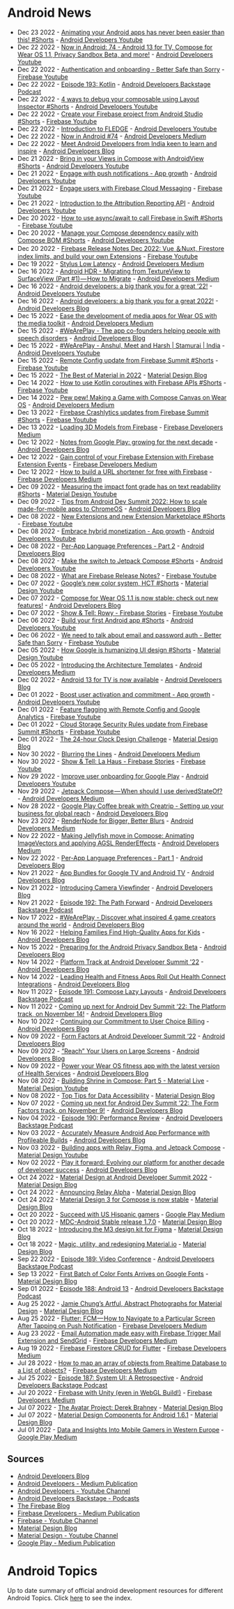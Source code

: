 # Android News

<!-- NEWS:START -->
- Dec 23 2022 - [Animating your Android apps has never been easier than this! #Shorts](https://www.youtube.com/watch?v=V2XWgIgPMuM) - [Android Developers Youtube](https://www.youtube.com/c/AndroidDevelopers)
- Dec 22 2022 - [Now in Android: 74 - Android 13 for TV, Compose for Wear OS 1.1, Privacy Sandbox Beta, and more!](https://www.youtube.com/watch?v=o3UAj4qaoCY) - [Android Developers Youtube](https://www.youtube.com/c/AndroidDevelopers)
- Dec 22 2022 - [Authentication and onboarding  - Better Safe than Sorry](https://www.youtube.com/watch?v=DOqrVsvzcAI) - [Firebase Youtube](https://www.youtube.com/user/Firebase)
- Dec 22 2022 - [Episode 193: Kotlin](http://adbackstage.libsyn.com/episode-193-kotlin) - [Android Developers Backstage Podcast](https://adbackstage.libsyn.com/)
- Dec 22 2022 - [4 ways to debug your composable using Layout Inspector #Shorts](https://www.youtube.com/watch?v=chM_yKfYSDw) - [Android Developers Youtube](https://www.youtube.com/c/AndroidDevelopers)
- Dec 22 2022 - [Create your Firebase project from Android Studio #Shorts](https://www.youtube.com/watch?v=FRey-VP9_Gw) - [Firebase Youtube](https://www.youtube.com/user/Firebase)
- Dec 22 2022 - [Introduction to FLEDGE](https://www.youtube.com/watch?v=NoNxJidJSnk) - [Android Developers Youtube](https://www.youtube.com/c/AndroidDevelopers)
- Dec 22 2022 - [Now in Android #74](https://medium.com/androiddevelopers/now-in-android-74-886a95404e8b?source=rss----95b274b437c2---4) - [Android Developers Medium](https://medium.com/androiddevelopers)
- Dec 22 2022 - [Meet Android Developers from India keen to learn and inspire](http://android-developers.googleblog.com/2022/12/meet-android-developers-from-india-keen-to-learn-and-inspire.html) - [Android Developers Blog](https://android-developers.googleblog.com/)
- Dec 21 2022 - [Bring in your Views in Compose with AndroidView #Shorts](https://www.youtube.com/watch?v=pHezKPdjG1M) - [Android Developers Youtube](https://www.youtube.com/c/AndroidDevelopers)
- Dec 21 2022 - [Engage with push notifications - App growth](https://www.youtube.com/watch?v=rtX3DujJPZk) - [Android Developers Youtube](https://www.youtube.com/c/AndroidDevelopers)
- Dec 21 2022 - [Engage users with Firebase Cloud Messaging](https://www.youtube.com/watch?v=P51dI2y7QHA) - [Firebase Youtube](https://www.youtube.com/user/Firebase)
- Dec 21 2022 - [Introduction to the Attribution Reporting API](https://www.youtube.com/watch?v=7DfLO5ez5bo) - [Android Developers Youtube](https://www.youtube.com/c/AndroidDevelopers)
- Dec 20 2022 - [How to use async/await to call Firebase in Swift #Shorts](https://www.youtube.com/watch?v=dqXPwsof64o) - [Firebase Youtube](https://www.youtube.com/user/Firebase)
- Dec 20 2022 - [Manage your Compose dependency easily with Compose BOM #Shorts](https://www.youtube.com/watch?v=whXGU0KEGiE) - [Android Developers Youtube](https://www.youtube.com/c/AndroidDevelopers)
- Dec 20 2022 - [Firebase Release Notes Dec 2022: Vue ＆Nuxt, Firestore index limits, and build your own Extensions](https://www.youtube.com/watch?v=mRaPNoOBfGA) - [Firebase Youtube](https://www.youtube.com/user/Firebase)
- Dec 19 2022 - [Stylus Low Latency](https://medium.com/androiddevelopers/stylus-low-latency-d4a140a9c982?source=rss----95b274b437c2---4) - [Android Developers Medium](https://medium.com/androiddevelopers)
- Dec 16 2022 - [Android HDR - Migrating from TextureView to SurfaceView (Part #1) — How to Migrate](https://medium.com/androiddevelopers/android-hdr-migrating-from-textureview-to-surfaceview-part-1-how-to-migrate-6bfd7f4b970e?source=rss----95b274b437c2---4) - [Android Developers Medium](https://medium.com/androiddevelopers)
- Dec 16 2022 - [Android developers: a big thank you for a great ‘22!](https://www.youtube.com/watch?v=uRfMcO7pwfk) - [Android Developers Youtube](https://www.youtube.com/c/AndroidDevelopers)
- Dec 16 2022 - [Android developers: a big thank you for a great 2022!](http://android-developers.googleblog.com/2022/12/android-2022-recap.html) - [Android Developers Blog](https://android-developers.googleblog.com/)
- Dec 15 2022 - [Ease the development of media apps for Wear OS with the media toolkit](https://medium.com/androiddevelopers/ease-the-development-of-media-apps-for-wear-os-with-the-media-toolkit-1b7ea06e07e5?source=rss----95b274b437c2---4) - [Android Developers Medium](https://medium.com/androiddevelopers)
- Dec 15 2022 - [#WeArePlay - The app co-founders helping people with speech disorders](http://android-developers.googleblog.com/2022/12/weareplay-app-co-founders-helping-people-with-speech-disorders.html) - [Android Developers Blog](https://android-developers.googleblog.com/)
- Dec 15 2022 - [#WeArePlay - Anshul, Meet and Harsh | Stamurai | India](https://www.youtube.com/watch?v=J7KUIFKKSrc) - [Android Developers Youtube](https://www.youtube.com/c/AndroidDevelopers)
- Dec 15 2022 - [Remote Config update from Firebase Summit #Shorts](https://www.youtube.com/watch?v=isgwFoED-Dw) - [Firebase Youtube](https://www.youtube.com/user/Firebase)
- Dec 15 2022 - [The Best of Material in 2022](https://material.io/blog/material-design-2022-roundup) - [Material Design Blog](https://material.io/blog)
- Dec 14 2022 - [How to use Kotlin coroutines with Firebase APIs #Shorts](https://www.youtube.com/watch?v=9GvJ0OAOmo4) - [Firebase Youtube](https://www.youtube.com/user/Firebase)
- Dec 14 2022 - [Pew pew! Making a Game with Compose Canvas on Wear OS](https://medium.com/androiddevelopers/pew-pew-making-a-game-with-compose-canvas-on-wear-os-9a37fa498d3?source=rss----95b274b437c2---4) - [Android Developers Medium](https://medium.com/androiddevelopers)
- Dec 13 2022 - [Firebase Crashlytics updates from Firebase Summit #Shorts](https://www.youtube.com/watch?v=MKeNGHCraKI) - [Firebase Youtube](https://www.youtube.com/user/Firebase)
- Dec 13 2022 - [Loading 3D Models from Firebase](https://medium.com/firebase-developers/swift-load-3d-model-from-firebase-473bbc89860b?source=rss----8e8b7dc6774d---4) - [Firebase Developers Medium](https://medium.com/firebase-developers)
- Dec 12 2022 - [Notes from Google Play: growing for the next decade](http://android-developers.googleblog.com/2022/12/notes-from-google-play-growing-for-next-decade.html) - [Android Developers Blog](https://android-developers.googleblog.com/)
- Dec 12 2022 - [Gain control of your Firebase Extension with Firebase Extension Events](https://medium.com/firebase-developers/gain-more-control-of-our-firebase-extension-with-firebase-extension-event-f5baeb6d4785?source=rss----8e8b7dc6774d---4) - [Firebase Developers Medium](https://medium.com/firebase-developers)
- Dec 12 2022 - [How to build a URL shortener for free with Firebase](https://medium.com/firebase-developers/firebase-url-shortener-7754377478e0?source=rss----8e8b7dc6774d---4) - [Firebase Developers Medium](https://medium.com/firebase-developers)
- Dec 09 2022 - [Measuring the impact font grade has on text readability #Shorts](https://www.youtube.com/watch?v=ulHaXHAcHaA) - [Material Design Youtube](https://www.youtube.com/c/MaterialDesign)
- Dec 09 2022 - [Tips from Android Dev Summit 2022: How to scale made-for-mobile apps to ChromeOS](http://android-developers.googleblog.com/2022/12/tips-from-android-dev-summit-2022-how-to-scale-made-for-moble-apps-chromeos.html) - [Android Developers Blog](https://android-developers.googleblog.com/)
- Dec 08 2022 - [New Extensions and new Extension Marketplace #Shorts](https://www.youtube.com/watch?v=DRn5kGQV3Bo) - [Firebase Youtube](https://www.youtube.com/user/Firebase)
- Dec 08 2022 - [Embrace hybrid monetization - App growth](https://www.youtube.com/watch?v=BgQLwjWTpi8) - [Android Developers Youtube](https://www.youtube.com/c/AndroidDevelopers)
- Dec 08 2022 - [Per-App Language Preferences - Part 2](http://android-developers.googleblog.com/2022/12/per-app-language-preferences-part-2.html) - [Android Developers Blog](https://android-developers.googleblog.com/)
- Dec 08 2022 - [Make the switch to Jetpack Compose #Shorts](https://www.youtube.com/watch?v=PyRidnFmKuE) - [Android Developers Youtube](https://www.youtube.com/c/AndroidDevelopers)
- Dec 08 2022 - [What are Firebase Release Notes?](https://www.youtube.com/watch?v=jn18xDdRCHM) - [Firebase Youtube](https://www.youtube.com/user/Firebase)
- Dec 07 2022 - [Google’s new color system, HCT #Shorts](https://www.youtube.com/watch?v=apl8aoLPVYc) - [Material Design Youtube](https://www.youtube.com/c/MaterialDesign)
- Dec 07 2022 - [Compose for Wear OS 1.1 is now stable: check out new features!](http://android-developers.googleblog.com/2022/12/compose-for-wear-os-11-stable.html) - [Android Developers Blog](https://android-developers.googleblog.com/)
- Dec 07 2022 - [Show & Tell: Rowy - Firebase Stories](https://www.youtube.com/watch?v=xXZzobTPojs) - [Firebase Youtube](https://www.youtube.com/user/Firebase)
- Dec 06 2022 - [Build your first Android app #Shorts](https://www.youtube.com/watch?v=uCMDPvMpYUY) - [Android Developers Youtube](https://www.youtube.com/c/AndroidDevelopers)
- Dec 06 2022 - [We need to talk about email and password auth - Better Safe than Sorry](https://www.youtube.com/watch?v=9_qInRTrYs0) - [Firebase Youtube](https://www.youtube.com/user/Firebase)
- Dec 05 2022 - [How Google is humanizing UI design #Shorts](https://www.youtube.com/watch?v=rJRc07ntBOg) - [Material Design Youtube](https://www.youtube.com/c/MaterialDesign)
- Dec 05 2022 - [Introducing the Architecture Templates](https://medium.com/androiddevelopers/introducing-the-architecture-templates-3151323e4e34?source=rss----95b274b437c2---4) - [Android Developers Medium](https://medium.com/androiddevelopers)
- Dec 02 2022 - [Android 13 for TV is now available](http://android-developers.googleblog.com/2022/12/android-13-for-android-tv-is-now-available.html) - [Android Developers Blog](https://android-developers.googleblog.com/)
- Dec 01 2022 - [Boost user activation and commitment - App growth](https://www.youtube.com/watch?v=Xvjxr0lkcjE) - [Android Developers Youtube](https://www.youtube.com/c/AndroidDevelopers)
- Dec 01 2022 - [Feature flagging with Remote Config and Google Analytics](https://www.youtube.com/watch?v=23T9SGLcDsM) - [Firebase Youtube](https://www.youtube.com/user/Firebase)
- Dec 01 2022 - [Cloud Storage Security Rules update from Firebase Summit #Shorts](https://www.youtube.com/watch?v=pNtQ0-DxwCw) - [Firebase Youtube](https://www.youtube.com/user/Firebase)
- Dec 01 2022 - [The 24-hour Clock Design Challenge](https://material.io/blog/24-hour-clock-design-research) - [Material Design Blog](https://material.io/blog)
- Nov 30 2022 - [Blurring the Lines](https://medium.com/androiddevelopers/blurring-the-lines-4fd33821b83c?source=rss----95b274b437c2---4) - [Android Developers Medium](https://medium.com/androiddevelopers)
- Nov 30 2022 - [Show & Tell: La Haus - Firebase Stories](https://www.youtube.com/watch?v=SlLiCnQTDi8) - [Firebase Youtube](https://www.youtube.com/user/Firebase)
- Nov 29 2022 - [Improve user onboarding for Google Play](https://www.youtube.com/watch?v=fK5OLEP0DdE) - [Android Developers Youtube](https://www.youtube.com/c/AndroidDevelopers)
- Nov 29 2022 - [Jetpack Compose — When should I use derivedStateOf?](https://medium.com/androiddevelopers/jetpack-compose-when-should-i-use-derivedstateof-63ce7954c11b?source=rss----95b274b437c2---4) - [Android Developers Medium](https://medium.com/androiddevelopers)
- Nov 28 2022 - [Google Play Coffee break with Creatrip - Setting up your business for global reach](http://android-developers.googleblog.com/2022/11/google-play-coffee-break-with-creatrip-setting-up-your-business-for-global-reach.html) - [Android Developers Blog](https://android-developers.googleblog.com/)
- Nov 23 2022 - [RenderNode for Bigger, Better Blurs](https://medium.com/androiddevelopers/rendernode-for-bigger-better-blurs-ced9f108c7e2?source=rss----95b274b437c2---4) - [Android Developers Medium](https://medium.com/androiddevelopers)
- Nov 22 2022 - [Making Jellyfish move in Compose: Animating ImageVectors and applying AGSL RenderEffects](https://medium.com/androiddevelopers/making-jellyfish-move-in-compose-animating-imagevectors-and-applying-agsl-rendereffects-3666596a8888?source=rss----95b274b437c2---4) - [Android Developers Medium](https://medium.com/androiddevelopers)
- Nov 22 2022 - [Per-App Language Preferences - Part 1](http://android-developers.googleblog.com/2022/11/per-app-language-preferences-part-1.html) - [Android Developers Blog](https://android-developers.googleblog.com/)
- Nov 21 2022 - [App Bundles for Google TV and Android TV](http://android-developers.googleblog.com/2022/11/app-bundles-for-google-tv-and-android-tv.html) - [Android Developers Blog](https://android-developers.googleblog.com/)
- Nov 21 2022 - [Introducing Camera Viewfinder](http://android-developers.googleblog.com/2022/11/introducing-camera-viewfinder.html) - [Android Developers Blog](https://android-developers.googleblog.com/)
- Nov 21 2022 - [Episode 192: The Path Forward](http://adbackstage.libsyn.com/episode-192-the-path-forward) - [Android Developers Backstage Podcast](https://adbackstage.libsyn.com/)
- Nov 17 2022 - [#WeArePlay - Discover what inspired 4 game creators around the world](http://android-developers.googleblog.com/2022/11/weareplay-discover-what-inspired-4-game-creators-around-the-world.html) - [Android Developers Blog](https://android-developers.googleblog.com/)
- Nov 16 2022 - [Helping Families Find High-Quality Apps for Kids](http://android-developers.googleblog.com/2022/11/helping-kids-and-families-find-high-quality-apps-for-kids.html) - [Android Developers Blog](https://android-developers.googleblog.com/)
- Nov 15 2022 - [Preparing for the Android Privacy Sandbox Beta](http://android-developers.googleblog.com/2022/11/preparing-for-android-privacy-sandbox-beta.html) - [Android Developers Blog](https://android-developers.googleblog.com/)
- Nov 14 2022 - [Platform Track at Android Developer Summit '22](http://android-developers.googleblog.com/2022/11/platform-track-at-android-developer-summit-22.html) - [Android Developers Blog](https://android-developers.googleblog.com/)
- Nov 14 2022 - [Leading Health and Fitness Apps Roll Out Health Connect Integrations](http://android-developers.googleblog.com/2022/11/leading-health-and-fitness-apps-roll-out-health-connect-integrations.html) - [Android Developers Blog](https://android-developers.googleblog.com/)
- Nov 11 2022 - [Episode 191: Compose Lazy Layouts](http://adbackstage.libsyn.com/episode-191-compose-lazy-layouts) - [Android Developers Backstage Podcast](https://adbackstage.libsyn.com/)
- Nov 11 2022 - [Coming up next for Android Dev Summit ‘22: The Platform track, on November 14!](http://android-developers.googleblog.com/2022/11/coming-up-next-for-android-dev-summit.html) - [Android Developers Blog](https://android-developers.googleblog.com/)
- Nov 10 2022 - [Continuing our Commitment to User Choice Billing](http://android-developers.googleblog.com/2022/11/continuing-our-commitment-to-user-choice-billing.html) - [Android Developers Blog](https://android-developers.googleblog.com/)
- Nov 09 2022 - [Form Factors at Android Developer Summit ‘22](http://android-developers.googleblog.com/2022/10/form-factors-at-ads-22.html) - [Android Developers Blog](https://android-developers.googleblog.com/)
- Nov 09 2022 - [“Reach” Your Users on Large Screens](http://android-developers.googleblog.com/2022/11/reach-your-users-on-large-screens.html) - [Android Developers Blog](https://android-developers.googleblog.com/)
- Nov 09 2022 - [Power your Wear OS fitness app with the latest version of Health Services](http://android-developers.googleblog.com/2022/11/power-your-wear-os-fitness-app-with-health-services-latest-version.html) - [Android Developers Blog](https://android-developers.googleblog.com/)
- Nov 08 2022 - [Building Shrine in Compose: Part 5 - Material Live](https://www.youtube.com/watch?v=zfCgp-r1J1s) - [Material Design Youtube](https://www.youtube.com/c/MaterialDesign)
- Nov 08 2022 - [Top Tips for Data Accessibility](https://material.io/blog/data-visualization-accessibility) - [Material Design Blog](https://material.io/blog)
- Nov 07 2022 - [Coming up next for Android Dev Summit ‘22: The Form Factors track, on November 9!](http://android-developers.googleblog.com/2022/11/android-dev-summit-22-the-form-factors-track-november-9.html) - [Android Developers Blog](https://android-developers.googleblog.com/)
- Nov 04 2022 - [Episode 190: Performance Review](http://adbackstage.libsyn.com/episode-190-performance-review) - [Android Developers Backstage Podcast](https://adbackstage.libsyn.com/)
- Nov 03 2022 - [Accurately Measure Android App Performance with Profileable Builds](http://android-developers.googleblog.com/2022/10/accurately-measure-android-app-performance-with-profileable-builds.html) - [Android Developers Blog](https://android-developers.googleblog.com/)
- Nov 03 2022 - [Building apps with Relay, Figma, and Jetpack Compose](https://www.youtube.com/watch?v=NOfW1-ijKe4) - [Material Design Youtube](https://www.youtube.com/c/MaterialDesign)
- Nov 02 2022 - [Play it forward: Evolving our platform for another decade of developer success](http://android-developers.googleblog.com/2022/11/play-it-forward.html) - [Android Developers Blog](https://android-developers.googleblog.com/)
- Oct 24 2022 - [Material Design at Android Developer Summit 2022](https://material.io/blog/material-ads-2022) - [Material Design Blog](https://material.io/blog)
- Oct 24 2022 - [Announcing Relay Alpha](https://material.io/blog/relay-in-alpha) - [Material Design Blog](https://material.io/blog)
- Oct 24 2022 - [Material Design 3 for Compose is now stable](https://material.io/blog/material-3-compose-stable) - [Material Design Blog](https://material.io/blog)
- Oct 20 2022 - [Succeed with US Hispanic gamers](https://medium.com/googleplaydev/succeed-with-us-hispanic-gamers-e2a970524967?source=rss----1f8baa23933d---4) - [Google Play Medium](https://medium.com/googleplaydev)
- Oct 20 2022 - [MDC-Android Stable release 1.7.0](https://material.io/blog/android-stable-release-1-7-0) - [Material Design Blog](https://material.io/blog)
- Oct 18 2022 - [Introducing the M3 design kit for Figma](https://material.io/blog/material-3-figma-design-kit) - [Material Design Blog](https://material.io/blog)
- Oct 18 2022 - [Magic, utility, and redesigning Material.io](https://material.io/blog/material-io-redesign) - [Material Design Blog](https://material.io/blog)
- Sep 22 2022 - [Episode 189: Video Conference](http://adbackstage.libsyn.com/episode-189-video-conference) - [Android Developers Backstage Podcast](https://adbackstage.libsyn.com/)
- Sep 13 2022 - [First Batch of Color Fonts Arrives on Google Fonts](https://material.io/blog/color-fonts-are-here) - [Material Design Blog](https://material.io/blog)
- Sep 01 2022 - [Episode 188: Android 13](http://adbackstage.libsyn.com/episode-188-android-13) - [Android Developers Backstage Podcast](https://adbackstage.libsyn.com/)
- Aug 25 2022 - [Jamie Chung’s Artful, Abstract Photographs for Material Design](https://material.io/blog/jamie-chung-photography-interview) - [Material Design Blog](https://material.io/blog)
- Aug 25 2022 - [Flutter: FCM — How to Navigate to a Particular Screen After Tapping on Push Notification](https://medium.com/firebase-developers/flutter-fcm-how-to-navigate-to-a-particular-screen-after-tapping-on-push-notification-8cb5d5111ee6?source=rss----8e8b7dc6774d---4) - [Firebase Developers Medium](https://medium.com/firebase-developers)
- Aug 23 2022 - [Email Automation made easy with Firebase Trigger Mail Extension and SendGrid](https://medium.com/firebase-developers/email-automation-made-easy-with-firebase-trigger-mail-extension-and-sendgrid-d91288b3c19d?source=rss----8e8b7dc6774d---4) - [Firebase Developers Medium](https://medium.com/firebase-developers)
- Aug 19 2022 - [Firebase Firestore CRUD for Flutter](https://medium.com/firebase-developers/firebase-firestore-crud-realtime-database-b476ca5f857c?source=rss----8e8b7dc6774d---4) - [Firebase Developers Medium](https://medium.com/firebase-developers)
- Jul 28 2022 - [How to map an array of objects from Realtime Database to a List of objects?](https://medium.com/firebase-developers/how-to-map-an-array-of-objects-from-realtime-database-to-a-list-of-objects-53f27b33c8f3?source=rss----8e8b7dc6774d---4) - [Firebase Developers Medium](https://medium.com/firebase-developers)
- Jul 25 2022 - [Episode 187: System UI: A Retrospective](http://adbackstage.libsyn.com/episode-187-system-ui-a-retrospective) - [Android Developers Backstage Podcast](https://adbackstage.libsyn.com/)
- Jul 20 2022 - [Firebase with Unity (even in WebGL Build!)](https://medium.com/firebase-developers/firebase-with-unity-even-in-webgl-build-8891e6f9b33c?source=rss----8e8b7dc6774d---4) - [Firebase Developers Medium](https://medium.com/firebase-developers)
- Jul 07 2022 - [The Avatar Project: Derek Brahney](https://material.io/blog/derek-brahney-interview) - [Material Design Blog](https://material.io/blog)
- Jul 07 2022 - [Material Design Components for Android 1.6.1](https://material.io/blog/android-stable-release-1-6-1) - [Material Design Blog](https://material.io/blog)
- Jul 01 2022 - [Data and Insights Into Mobile Gamers in Western Europe](https://medium.com/googleplaydev/data-and-insights-into-mobile-gamers-in-western-europe-e9e7099dc8b6?source=rss----1f8baa23933d---4) - [Google Play Medium](https://medium.com/googleplaydev)<!-- NEWS:END -->

## Sources

* [Android Developers Blog](https://android-developers.googleblog.com/)
* [Android Developers - Medium Publication](https://medium.com/androiddevelopers)
* [Android Developers - Youtube Channel](https://www.youtube.com/c/AndroidDevelopers)
* [Android Developers Backstage - Podcasts](https://adbackstage.libsyn.com/)
* [The Firebase Blog](https://firebase.googleblog.com/)
* [Firebase Developers - Medium Publication](https://medium.com/firebase-developers)
* [Firebase - Youtube Channel](https://www.youtube.com/user/Firebase)
* [Material Design Blog](https://material.io/blog)
* [Material Design - Youtube Channel](https://www.youtube.com/c/MaterialDesign)
* [Google Play - Medium Publication](https://medium.com/googleplaydev)

# Android Topics
Up to date summary of official android development resources for different Android Topics. Click [here](https://androidtopicsindex.dipien.com/) to see the index.

